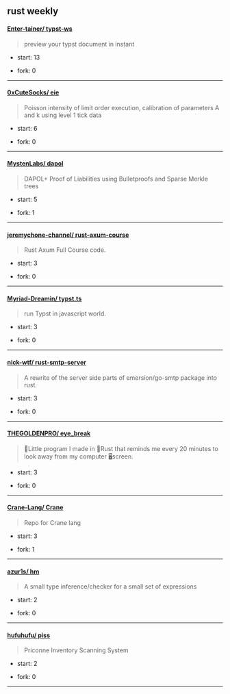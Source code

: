 ## rust weekly

#### [Enter-tainer/ typst-ws](https://github.com/Enter-tainer/typst-ws)
>  preview your typst document in instant
+ start: 13
+ fork: 0
---
#### [0xCuteSocks/ eie](https://github.com/0xCuteSocks/eie)
>  Poisson intensity of limit order execution, calibration of parameters A and k using level 1 tick data
+ start: 6
+ fork: 0
---
#### [MystenLabs/ dapol](https://github.com/MystenLabs/dapol)
>  DAPOL+ Proof of Liabilities using Bulletproofs and Sparse Merkle trees
+ start: 5
+ fork: 1
---
#### [jeremychone-channel/ rust-axum-course](https://github.com/jeremychone-channel/rust-axum-course)
>  Rust Axum Full Course code.
+ start: 3
+ fork: 0
---
#### [Myriad-Dreamin/ typst.ts](https://github.com/Myriad-Dreamin/typst.ts)
>  run Typst in javascript world.
+ start: 3
+ fork: 0
---
#### [nick-wtf/ rust-smtp-server](https://github.com/nick-wtf/rust-smtp-server)
>  A rewrite of the server side parts of emersion/go-smtp package into rust.
+ start: 3
+ fork: 0
---
#### [THEGOLDENPRO/ eye_break](https://github.com/THEGOLDENPRO/eye_break)
>  👀Little program I made in 🦀Rust that reminds me every 20 minutes to look away from my computer 🖥screen.
+ start: 3
+ fork: 0
---
#### [Crane-Lang/ Crane](https://github.com/Crane-Lang/Crane)
>  Repo for Crane lang
+ start: 3
+ fork: 1
---
#### [azur1s/ hm](https://github.com/azur1s/hm)
>  A small type inference/checker for a small set of expressions
+ start: 2
+ fork: 0
---
#### [hufuhufu/ piss](https://github.com/hufuhufu/piss)
>  Priconne Inventory Scanning System
+ start: 2
+ fork: 0
---